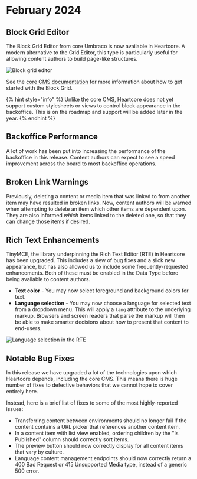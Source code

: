 # February 2024

## Block Grid Editor
The Block Grid Editor from core Umbraco is now available in Heartcore. A modern alternative to the Grid Editor, this type is particularly useful for allowing content authors to build page-like structures.

![Block grid editor](../images/24-02-block-grid.png)

See the [core CMS documentation](https://docs.umbraco.com/umbraco-cms/fundamentals/backoffice/property-editors/built-in-umbraco-property-editors/block-editor/block-grid-editor) for more information about how to get started with the Block Grid.

{% hint style="info" %}
Unlike the core CMS, Heartcore does not yet support custom stylesheets or views to control block appearance in the backoffice. This is on the roadmap and support will be added later in the year.
{% endhint %}

## Backoffice Performance
A lot of work has been put into increasing the performance of the backoffice in this release. Content authors can expect to see a speed improvement across the board to most backoffice operations.

## Broken Link Warnings
Previously, deleting a content or media item that was linked to from another item may have resulted in broken links. Now, content authors will be warned when attempting to delete an item which other items are dependent upon. They are also informed *which* items linked to the deleted one, so that they can change those items if desired.

## Rich Text Enhancements
TinyMCE, the library underpinning the Rich Text Editor (RTE) in Heartcore has been upgraded. This includes a slew of bug fixes and a slick new appearance, but has also allowed us to include some frequently-requested enhancements. Both of these must be enabled in the Data Type before being available to content authors.

* **Text color** - You may now select foreground and background colors for text.
* **Language selection** - You may now choose a language for selected text from a dropdown menu. This will apply a `lang` attribute to the underlying markup. Browsers and screen readers that parse the markup will then be able to make smarter decisions about how to present that content to end-users.

![Language selection in the RTE](../images/24-02-rte-language.png)

## Notable Bug Fixes
In this release we have upgraded a lot of the technologies upon which Heartcore depends, including the core CMS. This means there is huge number of fixes to defective behaviors that we cannot hope to cover entirely here.

Instead, here is a brief list of fixes to some of the most highly-reported issues:
* Transferring content between environments should no longer fail if the content contains a URL picker that references another content item.
* In a content item with list view enabled, ordering children by the "Is Published" column should correctly sort items.
* The preview button should now correctly display for all content items that vary by culture.
* Language content management endpoints should now correctly return a 400 Bad Request or 415 Unsupported Media type, instead of a generic 500 error.
